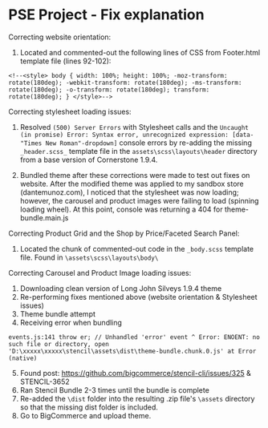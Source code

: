 # PSE Project - Fix explanation 
Correcting website orientation:
1. Located and commented-out the following lines of CSS from Footer.html template file (lines 92-102): 

`<!--<style>
        body {
           width: 100%;
           height: 100%;
           -moz-transform: rotate(180deg);
           -webkit-transform: rotate(180deg);
           -ms-transform: rotate(180deg);
           -o-transform: rotate(180deg);
           transform: rotate(180deg);
        }
      </style>-->`

Correcting stylesheet loading issues: 
1. Resolved `(500) Server Errors` with Stylesheet calls and the `Uncaught (in promise) Error: Syntax error, unrecognized expression: [data-"Times New Roman"-dropdown]` console errors by re-adding the missing `_header.scss_` template file in the `assets\scss\layouts\header` directory from a base version of Cornerstone 1.9.4. 

2. Bundled theme after these corrections were made to test out fixes on website. After the modified theme was applied to my sandbox store (dantemunoz.com), I noticed that the stylesheet was now loading; however, the carousel and product images were failing to load (spinning loading wheel). At this point, console was returning a 404 for theme-bundle.main.js

Correcting Product Grid and the Shop by Price/Faceted Search Panel:
1. Located the chunk of commented-out code in the `_body.scss` template file. Found in `\assets\scss\layouts\body\`

Correcting Carousel and Product Image loading issues:
1. Downloading clean version of Long John Silveys 1.9.4 theme 
2. Re-performing fixes mentioned above (website orientation & Stylesheet issues)
3. Theme bundle attempt
4. Receiving error when bundling

`events.js:141
throw er; // Unhandled 'error' event
^
Error: ENOENT: no such file or directory, open 'D:\xxxxx\xxxxx\stencil\assets\dist\theme-bundle.chunk.0.js'
at Error (native)`

5. Found post: https://github.com/bigcommerce/stencil-cli/issues/325 & STENCIL-3652
6. Ran Stencil Bundle 2-3 times until the bundle is complete 
7. Re-added the `\dist` folder into the resulting .zip file's `\assets` directory so that the missing dist folder is included.
8. Go to BigCommerce and upload theme. 
